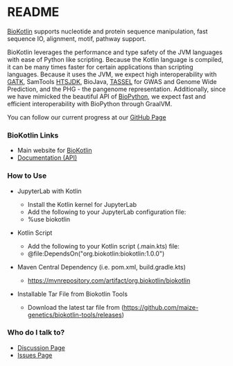 # README #

[BioKotlin](https://www.biokotlin.org) supports nucleotide and 
protein sequence manipulation, fast sequence IO, alignment, motif, pathway support.  

BioKotlin leverages the performance and type safety of the JVM languages with ease of Python like scripting.
Because the Kotlin language is compiled, it can be many times faster for
certain applications than scripting languages. Because it uses the JVM, we expect high interoperability with
[GATK](https://gatk.broadinstitute.org/hc/en-us), SamTools [HTSJDK](https://samtools.github.io/htsjdk/), 
BioJava, [TASSEL](https://www.maizegenetics.net/tassel) for GWAS and Genome Wide Prediction, and the PHG - the 
pangenome representation. Additionally, since we have mimicked the beautiful API of [BioPython](https://biopython.org), 
we expect fast and efficient interoperability with BioPython through GraalVM.
 
 You can follow our current progress at our [GitHub Page](https://github.com/maize-genetics/BioKotlin) 
 
### BioKotlin Links ###

* Main website for [BioKotlin](https://www.biokotlin.org)
* [Documentation (API)](https://javadoc.io/doc/org.biokotlin/biokotlin/latest/index.html)

### How to Use ###
 
* JupyterLab with Kotlin
  * Install the Kotlin kernel for JupyterLab
  * Add the following to your JupyterLab configuration file:
  * %use biokotlin
    
* Kotlin Script
    * Add the following to your Kotlin script (.main.kts) file:
    * @file:DependsOn("org.biokotlin:biokotlin:1.0.0")

* Maven Central Dependency (i.e. pom.xml, build.gradle.kts)
    * https://mvnrepository.com/artifact/org.biokotlin/biokotlin

* Installable Tar File from Biokotlin Tools
    * Download the latest tar file from (https://github.com/maize-genetics/biokotlin-tools/releases)

### Who do I talk to? ###

* [Discussion Page](https://github.com/maize-genetics/BioKotlin/discussions)
* [Issues Page](https://github.com/maize-genetics/BioKotlin/issues)

